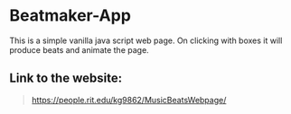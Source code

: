 # Beatmaker-App
This is a simple vanilla java script web page. On clicking with boxes it will produce beats and animate the page.

## Link to the website:

> https://people.rit.edu/kg9862/MusicBeatsWebpage/
